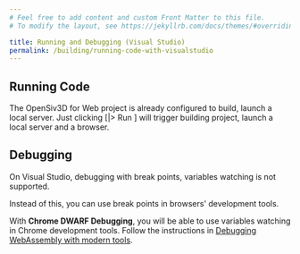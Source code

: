 ```yaml
---
# Feel free to add content and custom Front Matter to this file.
# To modify the layout, see https://jekyllrb.com/docs/themes/#overriding-theme-defaults

title: Running and Debugging (Visual Studio)
permalink: /building/running-code-with-visualstudio
---
```


## Running Code

The OpenSiv3D for Web project is already configured to build, launch a local server.
Just clicking \[|> Run \] will trigger building project, launch a local server and a browser.

## Debugging

On Visual Studio, debugging with break points, variables watching is not supported.

Instead of this, you can use break points in browsers' development tools.

With **Chrome DWARF Debugging**, you will be able to use variables watching in Chrome development tools.
Follow the instructions in [Debugging WebAssembly with modern tools](https://developer.chrome.com/blog/wasm-debugging-2020/).
